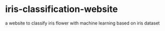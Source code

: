 # iris-classification-website

a website to classify iris flower with machine learning based on iris dataset